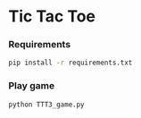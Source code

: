 # Tic Tac Toe

### Requirements

~~~sh
pip install -r requirements.txt
~~~

### Play game

~~~sh
python TTT3_game.py
~~~